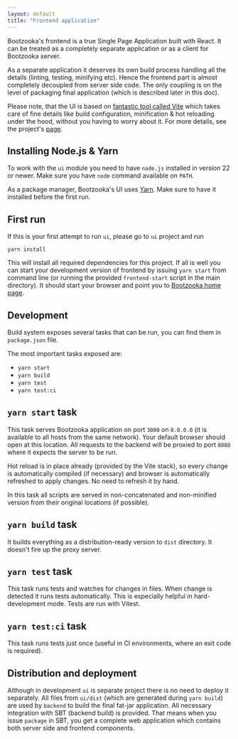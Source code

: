 ```yaml
---
layout: default
title: "Frontend application"
---
```


Bootzooka's frontend is a true Single Page Application built with React. It can be treated as a completely separate application or as a client for Bootzooka server.

As a separate application it deserves its own build process handling all the details (linting, testing, minifying etc). Hence the frontend part is almost completely decoupled from server side code. The only coupling is on the level of packaging final application (which is described later in this doc).

Please note, that the UI is based on [fantastic tool called Vite](https://github.com/vitejs/vite) which takes care of fine details like build configuration, minification & hot reloading under the hood, without you having to worry about it. For more details, see the project's [page](https://github.com/vitejs/vite).

## Installing Node.js & Yarn

To work with the `ui` module you need to have `node.js` installed in version 22 or newer. Make sure you have `node` command available on `PATH`.

As a package manager, Bootzooka's UI uses [Yarn](https://yarnpkg.com). Make sure to have it installed before the first run.

## First run

If this is your first attempt to run `ui`, please go to `ui` project and run

    yarn install

This will install all required dependencies for this project. If all is well you can start your development version of frontend by issuing `yarn start` from command line (or running the provided `frontend-start` script in the main directory). It should start your browser and point you to [Bootzooka home page](http://0.0.0.0:3000/#/).

## Development

Build system exposes several tasks that can be run, you can find them in `package.json` file.

The most important tasks exposed are:

- `yarn start`
- `yarn build`
- `yarn test`
- `yarn test:ci`

## `yarn start` task

This task serves Bootzooka application on port `3000` on `0.0.0.0` (it is available to all hosts from the same network). Your default browser should open at this location. All requests to the backend will be proxied to port `8080` where it expects the server to be run.

Hot reload is in place already (provided by the Vite stack), so every change is automatically compiled (if necessary) and browser is automatically refreshed to apply changes. No need to refresh it by hand.

In this task all scripts are served in non-concatenated and non-minified version from their original locations (if possible).

## `yarn build` task

It builds everything as a distribution-ready version to `dist` directory. It doesn't fire up the proxy server.

## `yarn test` task

This task runs tests and watches for changes in files. When change is detected it runs tests automatically. This is especially helpful in hard-development mode. Tests are run with Vitest.

## `yarn test:ci` task

This task runs tests just once (useful in CI environments, where an exit code is required).

## Distribution and deployment

Although in development `ui` is separate project there is no need to deploy it separately. All files from `ui/dist` (which are generated during `yarn build`) are used by `backend` to build the final fat-jar application. All necessary integration with SBT (backend build) is provided. That means when you issue `package` in SBT, you get a complete web application which contains both server side and frontend components.
